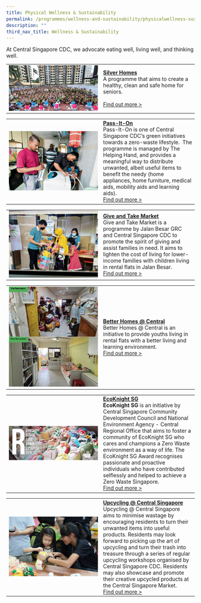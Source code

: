 ```yaml
---
title: Physical Wellness & Sustainability
permalink: /programmes/wellness-and-sustainability/physicalwellness-sustainability/
description: ""
third_nav_title: Wellness & Sustainability
---
```

At Central Singapore CDC, we advocate eating well, living well, and thinking well.

<table border="0" width="100%">
	<tbody><tr>
		<td width="50%">
			<img src="/images/Programmes/8baa7641-2a07-4597-b138-1dfcd9877b00_silver-homes.jpg">
		</td>
		<td width="50%">
			<a href="/programmes/wellness-and-sustainability/silver-homes"><b>Silver Homes</b></a><br>
A programme that aims to create a healthy, clean and safe home for seniors.
			<br><br><a href="/programmes/wellness-and-sustainability/silver-homes">Find out more &gt;</a>
		</td>
	</tr>
</tbody></table>

<table border="0" width="100%">
	<tbody><tr>
		<td width="50%">
			<img src="/images/Programmes/04e41f1e-baa3-4c22-8bc4-f3082ccab85b_pass-it-on.jpg">
		</td>
		<td width="50%">
			<a href="/programmes/wellness-and-sustainability/pass-it-on"><b>Pass-It-On</b></a><br>
Pass-It-On is one of Central Singapore CDC’s green initiatives towards a zero-waste lifestyle.&nbsp;&nbsp;The programme is managed by The Helping Hand, and provides a meaningful way to distribute unwanted, albeit useful items to benefit the needy (home appliances, home furniture, medical aids, mobility aids and learning aids).
			<br><a href="/programmes/wellness-and-sustainability/pass-it-on">Find out more &gt;</a>
		</td>
	</tr>
</tbody></table>

<table border="0" width="100%">
	<tbody><tr>
		<td width="50%">
			<img src="/images/Programmes/GiveAndTakeMarket.jpg">
		</td>
		<td width="50%">
			<a href="/programmes/wellness-and-sustainability/pass-it-on"><b>Give and Take Market</b></a><br>
Give and Take Market is a programme by Jalan Besar GRC and Central Singapore CDC to promote the spirit of giving and assist families in need. It aims to lighten the cost of living for lower-income families with children living in rental flats in Jalan Besar. 
			<br><a href="/programmes/Wellness-and-Sustainability/Give-and-Take-Market">Find out more &gt;</a>
		</td>
	</tr>
</tbody></table>

<table border="0" width="100%">
	<tbody><tr>
		<td width="50%">
			<img src="/images/Programmes/BetterHomes.png">
		</td>
		<td width="50%">
			<a href="/programmes/wellness-and-sustainability/pass-it-on"><b>Better Homes @ Central</b></a><br>
Better Homes @ Central is an initiative to provide youths living in rental flats with a better living and learning environment.
			<br><a href="/programmes/wellness-and-sustainability/pass-it-on">Find out more &gt;</a>
		</td>
	</tr>
</tbody></table>


<table border="0" width="100%">
	<tbody><tr>
		<td width="50%">
			<img src="/images/Programmes/3c60d1bc-32a9-4010-a3e1-498f47dc5f05_6-rs.jpg">
		</td>
		<td width="50%">
			<a href="/programmes/wellness-and-sustainability/ecoknight-sg"><b>EcoKnight SG</b></a><br>
			<b>EcoKnight SG</b>&nbsp;is an initiative by Central Singapore Community Development Council and National Environment Agency - Central Regional Office that aims to foster a community of EcoKnight SG who cares and champions a Zero Waste environment as a way of life. The EcoKnight SG Award recognises passionate and proactive individuals who have contributed selflessly and helped to achieve a Zero Waste Singapore.
			<br><a href="/programmes/wellness-and-sustainability/ecoknight-sg">Find out more &gt;</a>
		</td>
	</tr>
</tbody></table>

<table border="0" width="100%">
	<tbody><tr>
		<td width="50%">
			<img src="/images/Programmes/330.jpg">
		</td>
		<td width="50%">
			<a href="/programmes/wellness-and-sustainability/upcycling-central-singapore"><b>Upcycling @ Central Singapore</b></a><br>
Upcycling @ Central Singapore aims to minimise wastage by encouraging residents to turn their unwanted items into useful products. Residents may look forward to picking up the art of upcycling and turn their trash into treasure through a series of regular upcycling workshops organised by Central Singapore CDC. Residents may also showcase and promote their creative upcycled products at the Central Singapore Market.
			<br><a href="/programmes/wellness-and-sustainability/upcycling-central-singapore">Find out more &gt;</a>
		</td>
	</tr>
</tbody></table>
